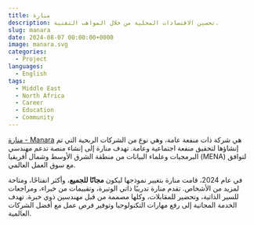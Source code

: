 ```yaml
---
title: منارة
description: تحسين الاقتصادات المحلية من خلال المواهب التقنية.
slug: manara
date: 2024-08-07 00:00:00+0000
image: manara.svg
categories:
  - Project
languages:
  - English
tags:
  - Middle East
  - North Africa
  - Career
  - Education
  - Community
---
```


[منارة - Manara](https://manara.tech/) هي شركة ذات منفعة عامة، وهي نوع من الشركات الربحية التي تم إنشاؤها لتحقيق منفعة اجتماعية وعامة. تهدف منارة إلى إنشاء منصة تدعم مهندسي البرمجيات وعلماء البيانات من منطقة الشرق الأوسط وشمال أفريقيا (MENA) لتوافق مع سوق العمل العالمي.

في عام 2024، قامت منارة بتغيير نموذجها ليكون **مجانًا للجميع**، وأكثر انفتاحًا، ومتاحة لمزيد من الأشخاص. تقدم منارة تدريبًا ذاتي الوتيرة، وتقييمات من خبراء، ومراجعات للسير الذاتية، وتحضير للمقابلات، وكلها مصممة من قبل مهندسين ذوي خبرة. تهدف الخدمة المجانية إلى رفع مهارات التكنولوجيا وتوفير فرص عمل مع أفضل الشركات العالمية.
